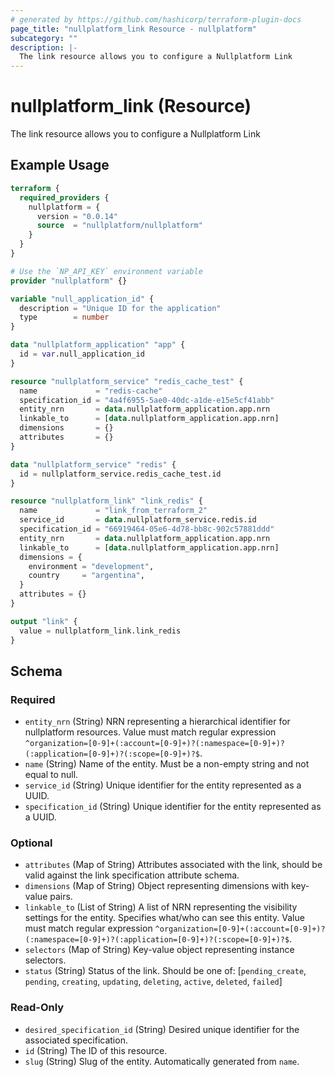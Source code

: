 ```yaml
---
# generated by https://github.com/hashicorp/terraform-plugin-docs
page_title: "nullplatform_link Resource - nullplatform"
subcategory: ""
description: |-
  The link resource allows you to configure a Nullplatform Link
---
```


# nullplatform_link (Resource)

The link resource allows you to configure a Nullplatform Link

## Example Usage

```terraform
terraform {
  required_providers {
    nullplatform = {
      version = "0.0.14"
      source  = "nullplatform/nullplatform"
    }
  }
}

# Use the `NP_API_KEY` environment variable
provider "nullplatform" {}

variable "null_application_id" {
  description = "Unique ID for the application"
  type        = number
}

data "nullplatform_application" "app" {
  id = var.null_application_id
}

resource "nullplatform_service" "redis_cache_test" {
  name             = "redis-cache"
  specification_id = "4a4f6955-5ae0-40dc-a1de-e15e5cf41abb"
  entity_nrn       = data.nullplatform_application.app.nrn
  linkable_to      = [data.nullplatform_application.app.nrn]
  dimensions       = {}
  attributes       = {}
}

data "nullplatform_service" "redis" {
  id = nullplatform_service.redis_cache_test.id
}

resource "nullplatform_link" "link_redis" {
  name             = "link_from_terraform_2"
  service_id       = data.nullplatform_service.redis.id
  specification_id = "66919464-05e6-4d78-bb8c-902c57881ddd"
  entity_nrn       = data.nullplatform_application.app.nrn
  linkable_to      = [data.nullplatform_application.app.nrn]
  dimensions = {
    environment = "development",
    country     = "argentina",
  }
  attributes = {}
}

output "link" {
  value = nullplatform_link.link_redis
}
```

<!-- schema generated by tfplugindocs -->
## Schema

### Required

- `entity_nrn` (String) NRN representing a hierarchical identifier for nullplatform resources. Value must match regular expression `^organization=[0-9]+(:account=[0-9]+)?(:namespace=[0-9]+)?(:application=[0-9]+)?(:scope=[0-9]+)?$`.
- `name` (String) Name of the entity. Must be a non-empty string and not equal to null.
- `service_id` (String) Unique identifier for the entity represented as a UUID.
- `specification_id` (String) Unique identifier for the entity represented as a UUID.

### Optional

- `attributes` (Map of String) Attributes associated with the link, should be valid against the link specification attribute schema.
- `dimensions` (Map of String) Object representing dimensions with key-value pairs.
- `linkable_to` (List of String) A list of NRN representing the visibility settings for the entity. Specifies what/who can see this entity. Value must match regular expression `^organization=[0-9]+(:account=[0-9]+)?(:namespace=[0-9]+)?(:application=[0-9]+)?(:scope=[0-9]+)?$`.
- `selectors` (Map of String) Key-value object representing instance selectors.
- `status` (String) Status of the link. Should be one of: [`pending_create`, `pending`, `creating`, `updating`, `deleting`, `active`, `deleted`, `failed`]

### Read-Only

- `desired_specification_id` (String) Desired unique identifier for the associated specification.
- `id` (String) The ID of this resource.
- `slug` (String) Slug of the entity. Automatically generated from `name`.
